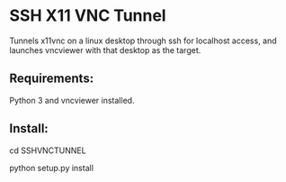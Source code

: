 # SSH X11 VNC Tunnel

Tunnels x11vnc on a linux desktop through ssh for localhost access, and launches vncviewer with that desktop as the target.

## Requirements:

Python 3 and vncviewer installed.

## Install:

cd SSHVNCTUNNEL

python setup.py install

